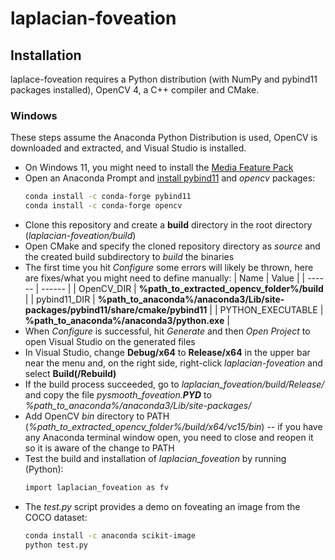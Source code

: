 # laplacian-foveation

## Installation

laplace-foveation requires a Python distribution (with NumPy and pybind11 packages installed), OpenCV 4, a C++ compiler and CMake.

### Windows
These steps assume the Anaconda Python Distribution is used, OpenCV is downloaded and extracted, and Visual Studio is installed.

- On Windows 11, you might need to install the [Media Feature Pack](https://support.microsoft.com/en-us/topic/media-feature-pack-list-for-windows-n-editions-c1c6fffa-d052-8338-7a79-a4bb980a700a)
- Open an Anaconda Prompt and [install pybind11](https://anaconda.org/conda-forge/pybind11) and *opencv* packages:
    ```sh
    conda install -c conda-forge pybind11
	conda install -c conda-forge opencv
    ```
- Clone this repository and create a **build** directory in the root directory (*laplacian-foveation/build*)
- Open CMake and specify the cloned repository directory as *source* and the created build subdirectory to *build* the binaries
- The first time you hit *Configure* some errors will likely be thrown, here are fixes/what you might need to define manually:
    | Name | Value |
    | ------ | ------ |
    | OpenCV_DIR | **%path_to_extracted_opencv_folder%/build** |
    | pybind11_DIR | **%path_to_anaconda%/anaconda3/Lib/site-packages/pybind11/share/cmake/pybind11** |
    | PYTHON_EXECUTABLE | **%path_to_anaconda%/anaconda3/python.exe** |
- When *Configure* is successful, hit *Generate* and then *Open Project* to open Visual Studio on the generated files
- In Visual Studio, change **Debug/x64** to **Release/x64** in the upper bar near the menu and, on the right side, right-click *laplacian-foveation* and select **Build(/Rebuild)**
- If the build process succeeded, go to *laplacian_foveation/build/Release/* and copy the file *pysmooth_foveation.**PYD*** to *%path_to_anaconda%/anaconda3/Lib/site-packages/*
- Add OpenCV *bin* directory to PATH (*%path_to_extracted_opencv_folder%/build/x64/vc15/bin*)
-- if you have any Anaconda terminal window open, you need to close and reopen it so it is aware of the change to PATH
- Test the build and installation of *laplacian_foveation* by running (Python):
    ```sh
    import laplacian_foveation as fv
    ```
- The *test.py* script provides a demo on foveating an image from the COCO dataset:
    ```sh
	conda install -c anaconda scikit-image
    python test.py
    ```